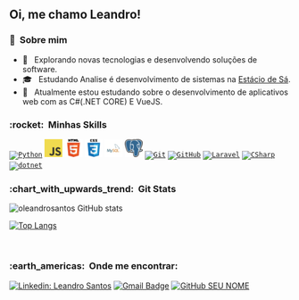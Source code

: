 
## Oi, me chamo <strong>Leandro!</strong>

### :man: &nbsp;Sobre mim

- 🤔 &nbsp; Explorando novas tecnologias e desenvolvendo soluções de software.
- 🎓 &nbsp; Estudando Analise é desenvolvimento de sistemas na <a href="https://estacio.br"/>Estácio de Sá</a>.
- 🌱 &nbsp; Atualmente estou estudando sobre o desenvolvimento de aplicativos web com as C#(.NET CORE) E VueJS.

<h3> :rocket: &nbsp;Minhas Skills </h3>


[<code><img height="32" src="https://github.com/yurijserrano/Github-Profile-Readme-Logos/blob/master/programming%20languages/python.svg" alt="Python"/></code>](https://www.python.org/)
[<code><img height="32" src="https://raw.githubusercontent.com/github/explore/80688e429a7d4ef2fca1e82350fe8e3517d3494d/topics/javascript/javascript.png" alt="Javascript"/></code>](https://developer.mozilla.org/en-US/docs/Web/JavaScript/Guide)
[<code><img height="32" src="https://raw.githubusercontent.com/github/explore/80688e429a7d4ef2fca1e82350fe8e3517d3494d/topics/html/html.png" alt="HTML5"/></code>]()
[<code><img height="32" src="https://raw.githubusercontent.com/github/explore/80688e429a7d4ef2fca1e82350fe8e3517d3494d/topics/css/css.png" alt="CSS"/></code>]()
[<code><img height="32" src="https://raw.githubusercontent.com/github/explore/80688e429a7d4ef2fca1e82350fe8e3517d3494d/topics/mysql/mysql.png" alt="MySQL"/></code>]()
[<code><img height="32" src="https://raw.githubusercontent.com/github/explore/80688e429a7d4ef2fca1e82350fe8e3517d3494d/topics/postgresql/postgresql.png" alt="PostegreSQL"/></code>]()
[<code><img height="32" src="https://git-scm.com/images/logos/downloads/Git-Icon-1788C.png" alt="Git"/></code>]()
[<code><img height="32" src="https://github.githubassets.com/images/modules/logos_page/GitHub-Mark.png" alt="GitHub"/></code>]()
[<code><img height="32" src="https://upload.wikimedia.org/wikipedia/commons/thumb/9/9a/Laravel.svg/1200px-Laravel.svg.png" alt="Laravel"/></code>]()
[<code><img height="32" src="https://user-images.githubusercontent.com/25181517/121405384-444d7300-c95d-11eb-959f-913020d3bf90.png" alt="CSharp"/></code>]()
[<code><img height="32" src="https://user-images.githubusercontent.com/25181517/121405754-b4f48f80-c95d-11eb-8893-fc325bde617f.png" alt="dotnet"/></code>]()
<br/>


<h3> :chart_with_upwards_trend: &nbsp;Git Stats</h3>

![oleandrosantos GitHub stats](https://github-readme-stats.vercel.app/api?username=oleandrosantos&count_private=true&theme=dracula)

[![Top Langs](https://github-readme-stats.vercel.app/api/top-langs/?username=oleandrosantos&langs_count=5&theme=dracula)](https://github.com/anuraghazra/github-readme-stats)

</a>

<br/>

<h3> :earth_americas: &nbsp;Onde me encontrar: </h3> 

[![Linkedin: Leandro Santos](https://img.shields.io/badge/-oleandrosantos-blue?style=flat-square&logo=Linkedin&logoColor=white&link=https://www.linkedin.com/in/oleandrosantos/)](https://www.linkedin.com/in/oleandrosantos/)
[![Gmail Badge](https://img.shields.io/badge/-GMAIL-006bed?style=flat-square&logo=Gmail&logoColor=white&link=mailto:contato@oleandrosantos.me)](mailto:contato@oleandrosantos.me)
[![GitHub SEU NOME]( https://img.shields.io/github/followers/oleandrosantos?label=follow&style=social)](https://github.com/oleandrosantos/)
